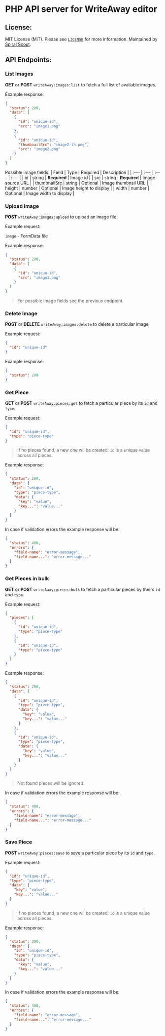 PHP API server for WriteAway editor
========

License:
--------
MIT License (MIT). Please see [`LICENSE`](./LICENSE) for more information. Maintained by [Spiral Scout](https://spiralscout.com).


## API Endpoints:
### List Images
**GET** or **POST** `writeAway:images:list` to fetch a full list of available images.

Example response:
```json
{
  "status": 200,
  "data": [      
    {
      "id": "unique-id",
      "src": "image1.png"
    },
    {
      "id": "unique-id",
      "thumbnailSrc": "image2-th.png",
      "src": "image2.png"
    }
  ]
}
```
Possible image fields:
| Field | Type | Required | Description  |
| :--- | :--- | :--- | :--- |
| id | string | **Required** | Image id |
| src | string | **Required** | Image source URL |
| thumbnailSrc | string | Optional | Image thumbnail URL |
| height | number | Optional | Image height to display |
| width | number | Optional | Image width to display |

### Upload Image
**POST** `writeAway:images:upload` to upload an image file.

Example request:

`image` - FormData file

Example response: 
```json
{
  "status": 200,
  "data": [      
    {
      "id": "unique-id",
      "src": "image1.png"
    }
  ]
}
```
> For possible image fields see the previous endpoint.

### Delete Image
**POST** or **DELETE** `writeAway:images:delete` to delete a particular image

Example request:
```json
{
  "id": "unique-id"
}
```
Example response: 
```json
{
  "status": 200
}
```

### Get Piece
**GET** or **POST** `writeAway:pieces:get` to fetch a particular piece by its `id` and `type`.

Example request:
```json
{
  "id": "unique-id",
  "type": "piece-type"
}
```
> If no pieces found, a new one wil be created. `id` is a unique value across all pieces.

Example response:
```json
{
  "status": 200,
  "data": {
    "id": "unique-id",
    "type": "piece-type",
    "data": {
      "key": "value",
      "key...": "value..."
    }
  }
}
```
In case if validation errors the example response will be:
```json
{
  "status": 400,
  "errors": {
    "field-name": "error-message",
    "field-name...": "error-message..."
  }
}
```

### Get Pieces in bulk
**GET** or **POST** `writeAway:pieces:bulk` to fetch a particular pieces by theirs `id` and `type`.

Example request:
```json
{
  "pieces": [
    {
      "id": "unique-id",
      "type": "piece-type"
    },
    {
      "id": "unique-id",
      "type": "piece-type"
    }
  ]
}
```

Example response:
```json
{
  "status": 200,
  "data": [ 
    {
      "id": "unique-id",
      "type": "piece-type",
      "data": {
        "key": "value",
        "key...": "value..."
      }
    },
    {
      "id": "unique-id",
      "type": "piece-type",
      "data": {
        "key": "value",
        "key...": "value..."
      }
    }
  ]
}
```
> Not found pieces will be ignored. 

In case if validation errors the example response will be:
```json
{
  "status": 400,
  "errors": {
    "field-name": "error-message",
    "field-name...": "error-message..."
  }
}
```

### Save Piece
**POST** `writeAway:pieces:save` to save a particular piece by its `id` and `type`.

Example request:
```json
{
  "id": "unique-id",
  "type": "piece-type",
  "data": {
    "key": "value",
    "key...": "value..."
  }
}
```
> If no pieces found, a new one wil be created. `id` is a unique value across all pieces.

Example response:
```json
{
  "status": 200,
  "data": {
    "id": "unique-id",
    "type": "piece-type",
    "data": {
      "key": "value",
      "key...": "value..."
    }
  }
}
```
In case if validation errors the example response will be:
```json
{
  "status": 400,
  "errors": {
    "field-name": "error-message",
    "field-name...": "error-message..."
  }
}
``` 
